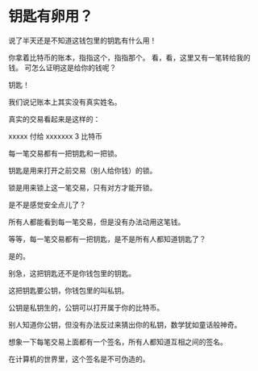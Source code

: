 # 钥匙有卵用？

说了半天还是不知道这钱包里的钥匙有什么用！

你拿着比特币的账本，指指这个，指指那个。
看，看，这里又有一笔转给我的钱。
可怎么证明这是给你的钱呢？

钥匙！

我们说记账本上其实没有真实姓名。

真实的交易看起来是这样的：

xxxxx 付给 xxxxxxx 3 比特币

每一笔交易都有一把钥匙和一把锁。

钥匙是用来打开之前交易（别人给你钱）的锁。

锁是用来锁上这一笔交易，只有对方才能开锁。

是不是感觉安全点儿了？

所有人都能看到每一笔交易，但是没有办法动用这笔钱。

等等，每一笔交易都有一把钥匙，是不是所有人都知道钥匙了？

是的。

别急，这把钥匙还不是你钱包里的钥匙。

这把钥匙要公钥，你钱包里的叫私钥。

公钥是私钥生的，公钥可以打开属于你的比特币。

别人知道你公钥，但没有办法反过来猜出你的私钥，数学犹如童话般神奇。


想象一下每笔交易上面都有一个签名，所有人都知道互相之间的签名。

在计算机的世界里，这个签名是不可伪造的。



